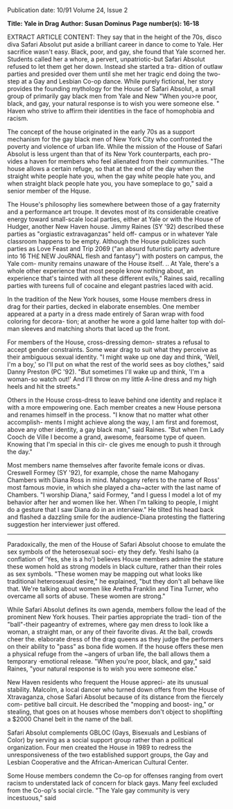 Publication date: 10/91
Volume 24, Issue 2

**Title: Yale in Drag**
**Author: Susan Dominus**
**Page number(s): 16-18**

EXTRACT ARTICLE CONTENT:
They say that in the height of the 70s, disco diva 
Safari Absolut put aside a brilliant career in dance to 
come to Yale. Her sacrifice wasn't easy. Black, poor, 
and gay, she found that Yale scorned her. Students called 
her a whore, a pervert, unpatriotic-but Safari Absolut 
refused to let them get her down. Instead she started a tra-
dition of outlaw parties and presided over them until she 
met her tragic end doing the two-step at a Gay and Lesbian 
Co-op dance. While purely fictional, her story provides the 
founding mythology for the House of Safari Absolut, a 
small group of primarily gay black men from Yale and New 
"When you>re poor, black, and gay, 
your natural response is to wish you 
were someone else. " 
Haven who strive to affirm their identities in the face of 
homophobia and racism. 


The concept of the house originated in the early 70s as 
a support mechanism for the gay black men of New York 
City who confronted the poverty and violence of urban life. 
While the mission of the House of Safari Absolut is less 
urgent than that of its New York counterparts, each pro-
vides a haven for members who feel alienated from their 
communities. "The house allows a certain refuge, so that at 
the end of the day when the straight white people hate you, 
when the gay white people hate you, and when straight 
black people hate you, you have someplace to go," said a 
senior member of the Hquse. 


The House's philosophy lies somewhere between those 
of a gay fraternity and a performance art troupe. It devotes 
most of its considerable creative energy toward small-scale 
local parties, either at Yale or with the House of Hudger, 
another New Haven house. Jimmy Raines (SY '92) 
described these parties as "orgiastic extravaganzas" held off-
campus or in whatever Yale classroom happens to be empty. 
Although the House publicizes such parties as Love Feast 
and Trip 2069 ("an absurd futuristic party adventure into 
16 TH£ NEW JouRNAL 
flesh and fantasy") with posters on campus, the Yale com-
munity remains unaware of the House itself. .. At Yale, 
there's a whole other experience that most people know 
nothing about, an experience that's tainted with all these 
different evils," Raines said, recalling parties with tureens 
full of cocaine and elegant pastries laced with acid. 


In the tradition of the New York houses, some House 
members dress in drag for their parties, decked in elaborate 
ensembles. One member appeared at a party in a dress 
made entirely of Saran wrap with food coloring for decora-
tion; at another he wore a gold lame halter top with dol-
man sleeves and matching shorts that laced up the front. 


For members of the House, cross-dressing demon-
strates a refusal to accept gender constraints. Some wear 
drag to suit what they perceive as their ambiguous sexual 
identity. "I might wake up one day and think, 'Well, I'm a 
boy,' so I'll put on what the rest of the world sees as boy 
clothes," said Danny Preston (PC '92). "But sometimes I'll 
wake up and think, 'I'm a woman-so watch out!' And I'll 
throw on my little A-line dress and my high heels and hit 
the streets." 


Others in the House cross-dress to leave behind one 
identity and replace it with a more empowering one. Each 
member creates a new House persona and renames himself in 
the process. "I know that no matter what other accomplish-
ments I might achieve along the way, I am first and foremost, 
above any other identity, a gay black man," said Raines. "But 
when I'm Lady Cooch de Ville I become a grand, awesome, 
fearsome type of queen. Knowing that I'm special in this cir-
cle gives me enough to push it through the day." 


Most members name themselves after favorite female 
icons or divas. Creswell Formey (SY '92), for example, 
chose the name Mahogany Chambers with Diana Ross in 
mind. Mahogany refers to the name of Ross' most famous 
movie, in which she played a cha~acter with the last name 
of Chambers. "I worship Diana," said Formey, "and I guess 
I model a lot of my behavior after her and women like her. 
When I'm talking to people, I might do a gesture that I saw 
Diana do in an interview." He tilted his head back and 
flashed a dazzling smile for the audience-Diana protesting 
the flattering suggestion her interviewer just offered. 


---

Paradoxically, the men of the House of Safari Absolut 
choose to emulate the sex symbols of the heterosexual soci-
ety they defy. Yeshi Isaho (a conflation of 'Yes, she is a ho') 
believes House members admire the stature these women 
hold as strong models in black culture, rather than their 
roles as sex symbols. "These women may be mapping out 
what looks like traditional heterosexual desire," he 
explained, "but they don't all behave like that. We're talking 
about women like Aretha Franklin and Tina Turner, who 
overcame all sorts of abuse. These women are strong." 


While Safari Absolut defines its own agenda, 
members follow the lead of the prominent New 
York houses. Their parties appropriate the tradi-
tion of the "ball"-their pageantry of extremes, where gay 
men dress to look like a woman, a straight man, or any of 
their favorite divas. At the ball, crowds cheer the. elaborate 
dress of the drag queens as they judge the performers on 
their ability to "pass" as bona fide women. If the house 
offers these men a physical refuge from the ~angers of 
urban life, the ball allows them a temporary ·emotional 
release. "When you're poor, black, and gay," said Raines, 
"your natural response is to wish you were someone else." 


New Haven residents who frequent the House appreci-
ate its unusual stability. Malcolm, a local dancer who 
turned down offers from the House of Xtravaganza, chose 
Safari Absolut because of its distance from the fiercely com-
petitive ball circuit. He described the "mopping and boost-
ing," or stealing, that goes on at houses whose members 
don't object to shoplifting a $2000 Chanel belt in the name 
of the ball. 


Safari Absolut complements GBLOC (Gays, Bisexuals 
and Lesbians of Color) by serving as a social support group 
rather than a political organization. Four men created the 
House in 1989 to redress the unresponsiveness of the two 
established support groups, the Gay and Lesbian 
Cooperative and the African-American Cultural Center. 


Some House members condemn the Co-op for offenses 
ranging from overt racism to understated lack of concern 
for black gays. Many feel excluded from the Co-op's social 
circle. "The Yale gay community is very incestuous," said